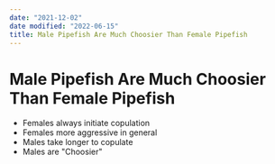 ```yaml
---
date: "2021-12-02"
date modified: "2022-06-15"
title: Male Pipefish Are Much Choosier Than Female Pipefish
---
```


# Male Pipefish Are Much Choosier Than Female Pipefish
- Females always initiate copulation
- Females more aggressive in general
- Males take longer to copulate
- Males are "Choosier"
